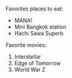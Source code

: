 Favorites places to eat:
- MANA!
- Mini Bangkok station
- Hachi Sawa Superb

Favorite movies:
1. Interstellar
2. Edge of Tomorrow
3. World War Z
